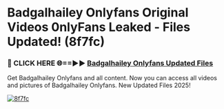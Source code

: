# Badgalhailey Onlyfans Original Videos 0nlyFans Leaked - Files Updated! (8f7fc)

<h3>🔴 CLICK HERE 🌐==►► <a href="https://tinyurl.com/x26r9saj" rel="nofollow">Badgalhailey Onlyfans Updated Files</a></h3>

Get Badgalhailey Onlyfans and all content. Now you can access all videos and pictures of Badgalhailey Onlyfans. New Updated Files 2025!

[![8f7fc](https://i.imgur.com/LkgZPqh.gif)](https://tinyurl.com/x26r9saj)
